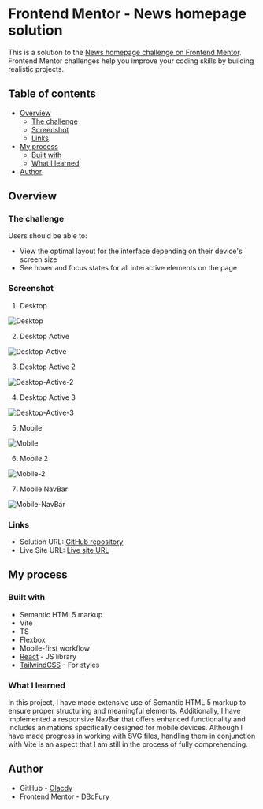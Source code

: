 # Frontend Mentor - News homepage solution

This is a solution to the [News homepage challenge on Frontend Mentor](https://www.frontendmentor.io/challenges/news-homepage-H6SWTa1MFl). Frontend Mentor challenges help you improve your coding skills by building realistic projects.

## Table of contents

- [Overview](#overview)
  - [The challenge](#the-challenge)
  - [Screenshot](#screenshot)
  - [Links](#links)
- [My process](#my-process)
  - [Built with](#built-with)
  - [What I learned](#what-i-learned)
- [Author](#author)

## Overview

### The challenge

Users should be able to:

- View the optimal layout for the interface depending on their device's screen size
- See hover and focus states for all interactive elements on the page

### Screenshot

1. Desktop

![Desktop](./screenshots/Desktop.PNG)

2. Desktop Active

![Desktop-Active](./screenshots/Desktop-Active.PNG)

3. Desktop Active 2

![Desktop-Active-2](./screenshots/Desktop-Active-2.PNG)

4. Desktop Active 3

![Desktop-Active-3](./screenshots/Desktop-Active-3.PNG)

5. Mobile

![Mobile](./screenshots/Mobile.PNG)

6. Mobile 2

![Mobile-2](./screenshots/Mobile-2.PNG)

7. Mobile NavBar

![Mobile-NavBar](./screenshots/Mobile-NavBar.PNG)

### Links

- Solution URL: [GitHub repository](https://github.com/Olacdy/frontend-mentor-challenges/tree/main/src/app/news-homepage)
- Live Site URL: [Live site URL](https://olacdy.github.io/frontend-mentor-challenges/news-homepage)

## My process

### Built with

- Semantic HTML5 markup
- Vite
- TS
- Flexbox
- Mobile-first workflow
- [React](https://reactjs.org/) - JS library
- [TailwindCSS](https://tailwindcss.com/) - For styles

### What I learned

In this project, I have made extensive use of Semantic HTML 5 markup to ensure proper structuring and meaningful elements. Additionally, I have implemented a responsive NavBar that offers enhanced functionality and includes animations specifically designed for mobile devices. Although I have made progress in working with SVG files, handling them in conjunction with Vite is an aspect that I am still in the process of fully comprehending.

## Author

- GitHub - [Olacdy](https://github.com/Olacdy)
- Frontend Mentor - [DBoFury](https://www.frontendmentor.io/profile/DBoFury)
